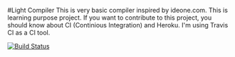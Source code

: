 #Light Compiler
This is very basic compiler inspired by ideone.com.
This is learning purpose project. 
If you want to contribute to this project, you should know about CI (Continious Integration) and Heroku.
I'm using Travis CI as a CI tool.

[![Build Status](https://travis-ci.com/rashed-08/LightCompiler.svg?branch=master)](https://travis-ci.com/rashed-08/LightCompiler)
